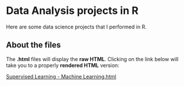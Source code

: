 Data Analysis projects in R
===
Here are some data science projects that I performed in R.

About the files
---

The **.html** files will display the **raw HTML**. Clicking on the link below will take you to a properly **rendered HTML** version:


[Supervised Learning - Machine Learning.html](http://htmlpreview.github.io/?https://github.com/Prim8/Data_Analysis_R/blob/master/Supervised%20Learning%20-%20Machine%20Learning.html)